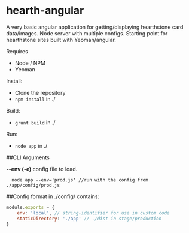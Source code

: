 hearth-angular
==============

A very basic angular application for getting/displaying hearthstone card data/images.  Node server with multiple configs.  Starting point for hearthstone sites built with Yeoman/angular.

Requires
  * Node / NPM
  * Yeoman

Install:
  * Clone the repository
  * ```npm install``` in ./

Build:
  * ```grunt build``` in ./

Run:
  * ```node app``` in ./

##CLI Arguments

**--env (-e)**
  config file to load.
  ```
    node app --env='prod.js' //run with the config from ./app/config/prod.js
  ```

##Config format in ./config/ contains:

```javascript
module.exports = {
	env: 'local', // string-identifier for use in custom code
	staticDirectory: './app' // ./dist in stage/production
}
```
